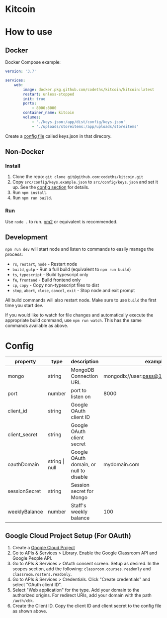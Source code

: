 # Kitcoin

# How to use

## Docker

Docker Compose example:

```yml
version: '3.7'

services:
    web:
        image: docker.pkg.github.com/codeths/kitcoin/kitcoin:latest
        restart: unless-stopped
        init: true
        ports:
            - 8000:8000
        container_name: kitcoin
        volumes:
            - './keys.json:/app/dist/config/keys.json'
            - './uploads/storeitems:/app/uploads/storeitems'
```

Create a [config file](#config) called keys.json in that direcory.

## Non-Docker

### Install

1. Clone the repo: `git clone git@github.com:codeths/kitcoin.git`
2. Copy `src/config/keys.example.json` to `src/config/keys.json` and set it up. See the [config section](#config) for details.
3. Run `npm install`.
4. Run `npm run build`.

### Run

Use `node .` to run. [pm2](https://pm2.keymetrics.io/) or equivalent is recommended.

## Development

`npm run dev` will start node and listen to commands to easily manage the process:

-   `rs`, `restart`, `node` - Restart node
-   `build`, `gulp` - Run a full build (equivalent to `npm run build`)
-   `ts`, `typescript` - Build typescript only
-   `fe`, `frontend` - Build frontend only
-   `cp`, `copy` - Copy non-typescript files to dist
-   `stop`, `abort`, `close`, `cancel`, `exit` - Stop node and exit prompt

All build commands will also restart node. Make sure to use `build` the first time you start dev.

If you would like to watch for file changes and automatically execute the appropriate build command, use `npm run watch`. This has the same commands available as above.

# Config

| property      | type           | description                             | example                                |
| ------------- | -------------- | --------------------------------------- | -------------------------------------- |
| mongo         | string         | MongoDB Connection URL                  | mongodb://user:pass@127.0.0.1:27017/db |
| port          | number         | port to listen on                       | 8000                                   |
| client_id     | string         | Google OAuth client ID                  |                                        |
| client_secret | string         | Google OAuth client secret              |                                        |
| oauthDomain   | string \| null | Google OAuth domain, or null to disable | mydomain.com                           |
| sessionSecret | string         | Session secret for Mongo                |                                        |
| weeklyBalance | number         | Staff's weekly balance                  | 100                                    |

## Google Cloud Project Setup (For OAuth)

1. Create a [Google Cloud Project](https://console.cloud.google.com/projectcreate)
2. Go to APIs & Services > Library. Enable the Google Classroom API and Google People API.
3. Go to APIs & Services > OAuth consent screen. Setup as desired. In the scopes section, add the following: `classroom.courses.readonly` and `classroom.rosters.readonly`.
4. Go to APIs & Services > Credentials. Click "Create credentials" and select "OAuth client ID".
5. Select "Web application" for the type. Add your domain to the authorized origins. For redirect URIs, add your domain with the path `/auth/cbk`.
6. Create the Client ID. Copy the client ID and client secret to the config file as shown above.
